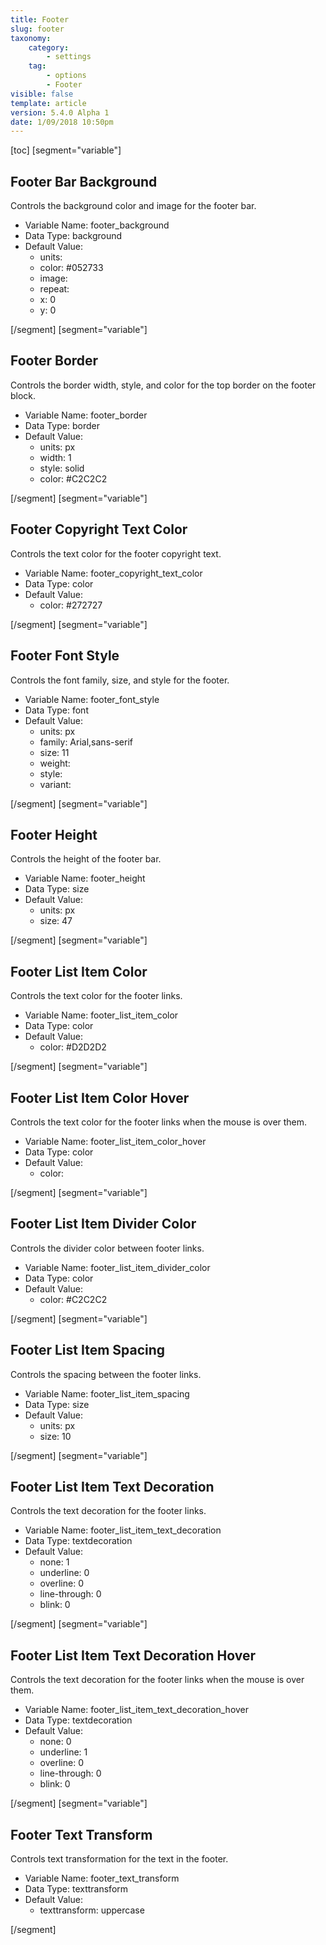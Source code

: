 ```yaml
---
title: Footer
slug: footer
taxonomy:
    category:
        - settings
    tag:
        - options
        - Footer
visible: false
template: article
version: 5.4.0 Alpha 1
date: 1/09/2018 10:50pm
---
```


[toc]
[segment="variable"]

## Footer Bar Background
Controls the background color and image for the footer bar.



- Variable Name: footer_background
- Data Type: background
- Default Value: 
	- units: 
	- color: #052733
	- image: 
	- repeat: 
	- x: 0
	- y: 0


[/segment]
[segment="variable"]

## Footer Border
Controls the border width, style, and color for the top border on the footer block.



- Variable Name: footer_border
- Data Type: border
- Default Value: 
	- units: px
	- width: 1
	- style: solid
	- color: #C2C2C2


[/segment]
[segment="variable"]

## Footer Copyright Text Color
Controls the text color for the footer copyright text.



- Variable Name: footer_copyright_text_color
- Data Type: color
- Default Value: 
	- color: #272727


[/segment]
[segment="variable"]

## Footer Font Style
Controls the font family, size, and style for the footer.



- Variable Name: footer_font_style
- Data Type: font
- Default Value: 
	- units: px
	- family: Arial,sans-serif
	- size: 11
	- weight: 
	- style: 
	- variant: 


[/segment]
[segment="variable"]

## Footer Height
Controls the height of the footer bar.



- Variable Name: footer_height
- Data Type: size
- Default Value: 
	- units: px
	- size: 47


[/segment]
[segment="variable"]

## Footer List Item Color
Controls the text color for the footer links.



- Variable Name: footer_list_item_color
- Data Type: color
- Default Value: 
	- color: #D2D2D2


[/segment]
[segment="variable"]

## Footer List Item Color Hover
Controls the text color for the footer links when the mouse is over them.



- Variable Name: footer_list_item_color_hover
- Data Type: color
- Default Value: 
	- color: 


[/segment]
[segment="variable"]

## Footer List Item Divider Color
Controls the divider color between footer links.



- Variable Name: footer_list_item_divider_color
- Data Type: color
- Default Value: 
	- color: #C2C2C2


[/segment]
[segment="variable"]

## Footer List Item Spacing
Controls the spacing between the footer links.



- Variable Name: footer_list_item_spacing
- Data Type: size
- Default Value: 
	- units: px
	- size: 10


[/segment]
[segment="variable"]

## Footer List Item Text Decoration
Controls the text decoration for the footer links.



- Variable Name: footer_list_item_text_decoration
- Data Type: textdecoration
- Default Value: 
	- none: 1
	- underline: 0
	- overline: 0
	- line-through: 0
	- blink: 0


[/segment]
[segment="variable"]

## Footer List Item Text Decoration Hover
Controls the text decoration for the footer links when the mouse is over them.



- Variable Name: footer_list_item_text_decoration_hover
- Data Type: textdecoration
- Default Value: 
	- none: 0
	- underline: 1
	- overline: 0
	- line-through: 0
	- blink: 0


[/segment]
[segment="variable"]

## Footer Text Transform
Controls text transformation for the text in the footer.



- Variable Name: footer_text_transform
- Data Type: texttransform
- Default Value: 
	- texttransform: uppercase


[/segment]
